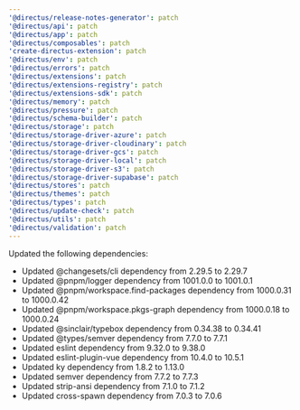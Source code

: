 ```yaml
---
'@directus/release-notes-generator': patch
'@directus/api': patch
'@directus/app': patch
'@directus/composables': patch
'create-directus-extension': patch
'@directus/env': patch
'@directus/errors': patch
'@directus/extensions': patch
'@directus/extensions-registry': patch
'@directus/extensions-sdk': patch
'@directus/memory': patch
'@directus/pressure': patch
'@directus/schema-builder': patch
'@directus/storage': patch
'@directus/storage-driver-azure': patch
'@directus/storage-driver-cloudinary': patch
'@directus/storage-driver-gcs': patch
'@directus/storage-driver-local': patch
'@directus/storage-driver-s3': patch
'@directus/storage-driver-supabase': patch
'@directus/stores': patch
'@directus/themes': patch
'@directus/types': patch
'@directus/update-check': patch
'@directus/utils': patch
'@directus/validation': patch
---
```


Updated the following dependencies:
- Updated @changesets/cli dependency from 2.29.5 to 2.29.7
- Updated @pnpm/logger dependency from 1001.0.0 to 1001.0.1
- Updated @pnpm/workspace.find-packages dependency from 1000.0.31 to 1000.0.42
- Updated @pnpm/workspace.pkgs-graph dependency from 1000.0.18 to 1000.0.24
- Updated @sinclair/typebox dependency from 0.34.38 to 0.34.41
- Updated @types/semver dependency from 7.7.0 to 7.7.1
- Updated eslint dependency from 9.32.0 to 9.38.0
- Updated eslint-plugin-vue dependency from 10.4.0 to 10.5.1
- Updated ky dependency from 1.8.2 to 1.13.0
- Updated semver dependency from 7.7.2 to 7.7.3
- Updated strip-ansi dependency from 7.1.0 to 7.1.2
- Updated cross-spawn dependency from 7.0.3 to 7.0.6
